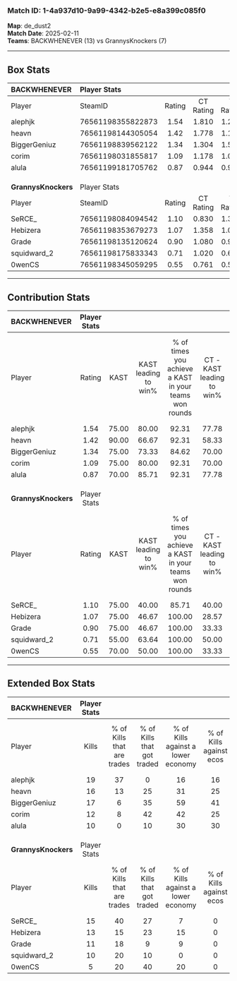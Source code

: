 ### Match ID: 1-4a937d10-9a99-4342-b2e5-e8a399c085f0  
**Map**: de_dust2  
**Match Date**: 2025-02-11  
**Teams**: BACKWHENEVER (13) vs GrannysKnockers (7)  

---  

## Box Stats  

| **BACKWHENEVER**    | Player Stats      |        |           |          |       |       |       |         |        |      |     |
| :- | :- | :-: | :-: | :-: | :-: | :-: | :-: | :-: | :-: | :-: | :-: |
| Player              | SteamID           | Rating | CT Rating | T Rating | KAST  |  ADR  | Kills | Assists | Deaths | K/D  | HS% |
| alephjk             | 76561198355822873 |  1.54  |   1.810   |  1.232   | 75.00 | 101.8 |  19   |    5    |   9    | 2.11 | 36  |
| heavn               | 76561198144305054 |  1.42  |   1.778   |  1.156   | 90.00 | 82.6  |  16   |    3    |   10   | 1.60 | 50  |
| BiggerGeniuz        | 76561198839562122 |  1.34  |   1.304   |  1.539   | 75.00 | 81.6  |  17   |    1    |   10   | 1.70 | 64  |
| corim               | 76561198031855817 |  1.09  |   1.178   |  1.082   | 75.00 | 79.2  |  12   |    5    |   12   | 1.00 | 41  |
| alula               | 76561199181705762 |  0.87  |   0.944   |  0.903   | 70.00 | 59.7  |  10   |    5    |   13   | 0.77 | 70  |
|                     |                   |        |           |          |       |       |       |         |        |      |     |
|                     |                   |        |           |          |       |       |       |         |        |      |     |
|                     |                   |        |           |          |       |       |       |         |        |      |     |
| **GrannysKnockers** | Player Stats      |        |           |          |       |       |       |         |        |      |     |
| Player              | SteamID           | Rating | CT Rating | T Rating | KAST  |  ADR  | Kills | Assists | Deaths | K/D  | HS% |
| SeRCE_              | 76561198084094542 |  1.10  |   0.830   |  1.324   | 75.00 | 79.0  |  15   |    3    |   16   | 0.94 | 73  |
| Hebizera            | 76561198353679273 |  1.07  |   1.358   |  1.063   | 75.00 | 78.8  |  13   |    5    |   14   | 0.93 | 100 |
| Grade               | 76561198135120624 |  0.90  |   1.080   |  0.917   | 75.00 | 67.0  |  11   |    6    |   16   | 0.69 | 54  |
| squidward_2         | 76561198175833343 |  0.71  |   1.020   |  0.677   | 55.00 | 54.4  |  10   |    2    |   14   | 0.71 | 80  |
| 0wenCS              | 76561198345059295 |  0.55  |   0.761   |  0.584   | 70.00 | 36.7  |   5   |    3    |   14   | 0.36 | 40  |
---  

## Contribution Stats  

| **BACKWHENEVER**    | Player Stats |       |                      |                                                        |                           |                                                             |                          |                                                            |
| :- | :-: | :-: | :-: | :-: | :-: | :-: | :-: | :-: |
| Player              |    Rating    | KAST  | KAST leading to win% | % of times you achieve a KAST in your teams won rounds | CT - KAST leading to win% | CT - % of times you achieve a KAST in your teams won rounds | T - KAST leading to win% | T - % of times you achieve a KAST in your teams won rounds |
| alephjk             |     1.54     | 75.00 |        80.00         |                         92.31                          |           77.78           |                           100.00                            |          83.33           |                           83.33                            |
| heavn               |     1.42     | 90.00 |        66.67         |                         92.31                          |           58.33           |                           100.00                            |          83.33           |                           83.33                            |
| BiggerGeniuz        |     1.34     | 75.00 |        73.33         |                         84.62                          |           70.00           |                           100.00                            |          80.00           |                           66.67                            |
| corim               |     1.09     | 75.00 |        80.00         |                         92.31                          |           70.00           |                           100.00                            |          100.00          |                           83.33                            |
| alula               |     0.87     | 70.00 |        85.71         |                         92.31                          |           77.78           |                           100.00                            |          100.00          |                           83.33                            |
|                     |              |       |                      |                                                        |                           |                                                             |                          |                                                            |
|                     |              |       |                      |                                                        |                           |                                                             |                          |                                                            |
|                     |              |       |                      |                                                        |                           |                                                             |                          |                                                            |
| **GrannysKnockers** | Player Stats |       |                      |                                                        |                           |                                                             |                          |                                                            |
| Player              |    Rating    | KAST  | KAST leading to win% | % of times you achieve a KAST in your teams won rounds | CT - KAST leading to win% | CT - % of times you achieve a KAST in your teams won rounds | T - KAST leading to win% | T - % of times you achieve a KAST in your teams won rounds |
| SeRCE_              |     1.10     | 75.00 |        40.00         |                         85.71                          |           40.00           |                           100.00                            |          40.00           |                           80.00                            |
| Hebizera            |     1.07     | 75.00 |        46.67         |                         100.00                         |           28.57           |                           100.00                            |          62.50           |                           100.00                           |
| Grade               |     0.90     | 75.00 |        46.67         |                         100.00                         |           33.33           |                           100.00                            |          55.56           |                           100.00                           |
| squidward_2         |     0.71     | 55.00 |        63.64         |                         100.00                         |           50.00           |                           100.00                            |          71.43           |                           100.00                           |
| 0wenCS              |     0.55     | 70.00 |        50.00         |                         100.00                         |           33.33           |                           100.00                            |          62.50           |                           100.00                           |
---  

## Extended Box Stats  

| **BACKWHENEVER**    | Player Stats |                            |                            |                                    |                         |                              |                                 |        |                             |                                     |                          |                               |                            |
| :- | :-: | :-: | :-: | :-: | :-: | :-: | :-: | :-: | :-: | :-: | :-: | :-: | :-: |
| Player              |    Kills     | % of Kills that are trades | % of Kills that got traded | % of Kills against a lower economy | % of Kills against ecos | % of Kills that are flawless | % of Kills that are close duels | Deaths | % of Deaths that get traded | % of Deaths against a lower economy | % of Deaths against ecos | % of Deaths that are flawless | % of Deaths that are close |
| alephjk             |      19      |             37             |             0              |                 16                 |           16            |              63              |                0                |   9    |             11              |                 33                  |            11            |              11               |             0              |
| heavn               |      16      |             13             |             25             |                 31                 |           25            |              63              |                6                |   10   |             40              |                 30                  |            10            |              70               |             10             |
| BiggerGeniuz        |      17      |             6              |             35             |                 59                 |           41            |              65              |                0                |   10   |             20              |                 20                  |            10            |              90               |             0              |
| corim               |      12      |             8              |             42             |                 42                 |           25            |              50              |                0                |   12   |             17              |                 25                  |            8             |              58               |             8              |
| alula               |      10      |             0              |             10             |                 30                 |           30            |              40              |               10                |   13   |             15              |                 23                  |            8             |              62               |             8              |
|                     |              |                            |                            |                                    |                         |                              |                                 |        |                             |                                     |                          |                               |                            |
|                     |              |                            |                            |                                    |                         |                              |                                 |        |                             |                                     |                          |                               |                            |
|                     |              |                            |                            |                                    |                         |                              |                                 |        |                             |                                     |                          |                               |                            |
| **GrannysKnockers** | Player Stats |                            |                            |                                    |                         |                              |                                 |        |                             |                                     |                          |                               |                            |
| Player              |    Kills     | % of Kills that are trades | % of Kills that got traded | % of Kills against a lower economy | % of Kills against ecos | % of Kills that are flawless | % of Kills that are close duels | Deaths | % of Deaths that get traded | % of Deaths against a lower economy | % of Deaths against ecos | % of Deaths that are flawless | % of Deaths that are close |
| SeRCE_              |      15      |             40             |             27             |                 7                  |            0            |              60              |                7                |   16   |              6              |                 13                  |            0             |              69               |             0              |
| Hebizera            |      13      |             15             |             23             |                 15                 |            0            |              62              |                0                |   14   |             29              |                 14                  |            0             |              50               |             0              |
| Grade               |      11      |             18             |             9              |                 9                  |            0            |              55              |                0                |   16   |             19              |                 13                  |            0             |              50               |             6              |
| squidward_2         |      10      |             20             |             10             |                 0                  |            0            |              40              |               20                |   14   |             29              |                 14                  |            0             |              57               |             0              |
| 0wenCS              |      5       |             20             |             40             |                 20                 |            0            |             100              |                0                |   14   |             29              |                 14                  |            0             |              64               |             7              |
